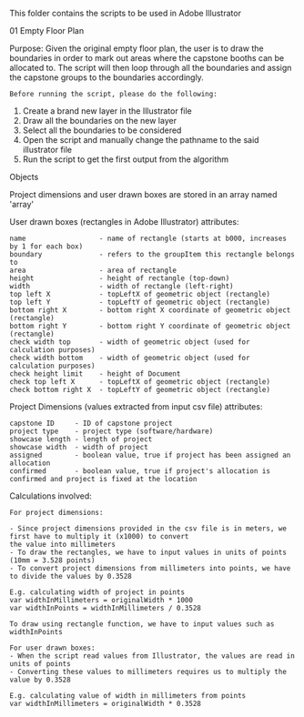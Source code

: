 This folder contains the scripts to be used in Adobe Illustrator

01 Empty Floor Plan

Purpose: Given the original empty floor plan, the user is to draw the boundaries in order to mark out areas where the capstone booths can be allocated to. The script will then loop through all the boundaries and assign the capstone groups to the boundaries accordingly.
  
    Before running the script, please do the following:
   1. Create a brand new layer in the Illustrator file
   2. Draw all the boundaries on the new layer
   3. Select all the boundaries to be considered
   4. Open the script and manually change the pathname to the said illustrator file
   5. Run the script to get the first output from the algorithm



Objects

Project dimensions and user drawn boxes are stored in an array named 'array'

User drawn boxes (rectangles in Adobe Illustrator) attributes:
```
name                  - name of rectangle (starts at b000, increases by 1 for each box)
boundary              - refers to the groupItem this rectangle belongs to
area                  - area of rectangle
height                - height of rectangle (top-down)
width                 - width of rectangle (left-right)
top left X            - topLeftX of geometric object (rectangle)
top left Y            - topLeftY of geometric object (rectangle)
bottom right X        - bottom right X coordinate of geometric object (rectangle)
bottom right Y        - bottom right Y coordinate of geometric object (rectangle)
check width top       - width of geometric object (used for calculation purposes)
check width bottom    - width of geometric object (used for calculation purposes)
check height limit    - height of Document
check top left X      - topLeftX of geometric object (rectangle)
check bottom right X  - topLeftY of geometric object (rectangle)
```

Project Dimensions (values extracted from input csv file) attributes:
```
capstone ID     - ID of capstone project
project type    - project type (software/hardware)
showcase length - length of project
showcase width  - width of project
assigned        - boolean value, true if project has been assigned an allocation
confirmed       - boolean value, true if project's allocation is confirmed and project is fixed at the location
```


Calculations involved:
```
For project dimensions:

- Since project dimensions provided in the csv file is in meters, we first have to multiply it (x1000) to convert 
the value into millimeters
- To draw the rectangles, we have to input values in units of points (10mm = 3.528 points)
- To convert project dimensions from millimeters into points, we have to divide the values by 0.3528

E.g. calculating width of project in points
var widthInMillimeters = originalWidth * 1000
var widthInPoints = widthInMillimeters / 0.3528

To draw using rectangle function, we have to input values such as widthInPoints
```

```
For user drawn boxes:
- When the script read values from Illustrator, the values are read in units of points
- Converting these values to millimeters requires us to multiply the value by 0.3528

E.g. calculating value of width in millimeters from points
var widthInMillimeters = originalWidth * 0.3528
```
